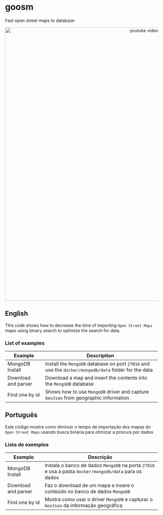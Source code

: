 # goosm

Fast open street maps to database

<div align="center">
  <a href="https://www.youtube.com/watch?v=tZbQPdCAtC0"><img src="https://img.youtube.com/vi/tZbQPdCAtC0/0.jpg" width="900px" alt="youtube video"></a>
</div>

## English

This code shows how to decrease the time of importing `Open Street Maps` maps using binary search to optimize the search 
for data.

### List of examples

| Example             | Description                                                                                          |
|---------------------|------------------------------------------------------------------------------------------------------|
| MongoDB Install     | Install the `MongoDB` database on port `27016` and use the `docker/mongodb/data` folder for the data |
| Download and parser | Download a map and insert the contents into the `MongoDB` database                                   |
| Find one by id      | Shows how to use `MongoDB` driver and capture `GeoJson` from geographic information                  |

## Português

Este código mostra como diminuir o tempo de importação dos mapas do `Open Street Maps` usando busca binária para 
otimizar a procura por dados

### Lista de exemplos

| Exemplo              | Descrição                                                                                             |
|----------------------|-------------------------------------------------------------------------------------------------------|
| MongoDB Install      | Instala o banco de dados `MongoDB` na porta `27016` e usa a pasta `docker/mongodb/data` para os dados |
| Download and parser  | Faz o download de um mapa e insere o conteúdo no banco de dados `MongoDB`                             |
| Find one by id       | Mostra como usar o driver `MongoDB` e capturar o `GeoJson` da informação geográfica                   |
